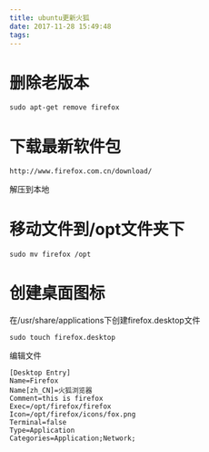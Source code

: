 ```yaml
---
title: ubuntu更新火狐
date: 2017-11-28 15:49:48
tags:
---
```

# 删除老版本

```
sudo apt-get remove firefox
```

# 下载最新软件包

```
http://www.firefox.com.cn/download/
```
解压到本地

# 移动文件到/opt文件夹下

```
sudo mv firefox /opt
```

# 创建桌面图标

在/usr/share/applications下创建firefox.desktop文件
```
sudo touch firefox.desktop
```
编辑文件
```
[Desktop Entry]
Name=Firefox
Name[zh_CN]=火狐浏览器
Comment=this is firefox
Exec=/opt/firefox/firefox
Icon=/opt/firefox/icons/fox.png
Terminal=false
Type=Application
Categories=Application;Network;
```
